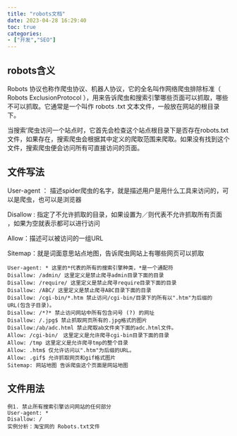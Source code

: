 ```yaml
---
title: "robots文档"
date: 2023-04-28 16:29:40
toc: true
categories:
- ["开发","SEO"]
---
```


## robots含义
Robots 协议也称作爬虫协议、机器人协议，它的全名叫作网络爬虫排除标准（ Robots ExclusionProtocol ），用来告诉爬虫和搜索引擎哪些页面可以抓取，哪些不可以抓取。它通常是一个叫作 robots .txt 文本文件，一般放在网站的根目录下。

当搜索’爬虫访问一个站点时，它首先会检查这个站点根目录下是否存在robots.txt 文件，如果存在，搜索爬虫会根据其中定义的爬取范围来爬取。如果没有找到这个文件，搜索爬虫便会访问所有可直接访问的页面。




## 文件写法
User-agent ： 描述spider爬虫的名字，就是描述用户是用什么工具来访问的，可以是爬虫，也可以是浏览器

Disallow : 指定了不允许抓取的目录，如果设置为／则代表不允许抓取所有页面 ，如果为空就表示都可以进行访问

Allow：描述可以被访问的一组URL

Sitemap：就是词面意思站点地图，告诉爬虫网站上有哪些网页可以抓取
```
User-agent: * 这里的*代表的所有的搜索引擎种类，*是一个通配符
Disallow: /admin/ 这里定义是禁止爬寻admin目录下面的目录
Disallow: /require/ 这里定义是禁止爬寻require目录下面的目录
Disallow: /ABC/ 这里定义是禁止爬寻ABC目录下面的目录
Disallow: /cgi-bin/*.htm 禁止访问/cgi-bin/目录下的所有以".htm"为后缀的URL(包含子目录)。
Disallow: /*?* 禁止访问网站中所有包含问号 (?) 的网址
Disallow: /.jpg$ 禁止抓取网页所有的.jpg格式的图片
Disallow:/ab/adc.html 禁止爬取ab文件夹下面的adc.html文件。
Allow: /cgi-bin/　这里定义是允许爬寻cgi-bin目录下面的目录
Allow: /tmp 这里定义是允许爬寻tmp的整个目录
Allow: .htm$ 仅允许访问以".htm"为后缀的URL。
Allow: .gif$ 允许抓取网页和gif格式图片
Sitemap: 网站地图 告诉爬虫这个页面是网站地图
```

## 文件用法
```
例1. 禁止所有搜索引擎访问网站的任何部分
User-agent: *
Disallow: /
实例分析：淘宝网的 Robots.txt文件
```

